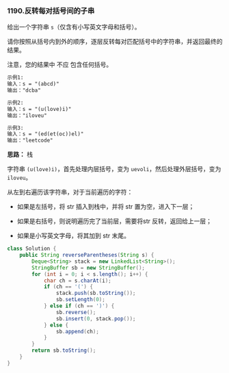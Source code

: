 ### 1190.反转每对括号间的子串

给出一个字符串 `s`（仅含有小写英文字母和括号）。

请你按照从括号内到外的顺序，逐层反转每对匹配括号中的字符串，并返回最终的结果。

注意，您的结果中 不应 包含任何括号。

``` markdown
示例1:
输入：s = "(abcd)"
输出："dcba"

示例2:
输入：s = "(u(love)i)"
输出："iloveu"

示例3:
输入：s = "(ed(et(oc))el)"
输出："leetcode"
```



**思路：** 栈

字符串 `(u(love)i)`，首先处理内层括号，变为 `uevoli`，然后处理外层括号，变为 `iloveu`。

从左到右遍历该字符串，对于当前遍历的字符：

- 如果是左括号，将 str 插入到栈中，并将 str 置为空，进入下一层；

- 如果是右括号，则说明遍历完了当前层，需要将str 反转，返回给上一层；

- 如果是小写英文字母，将其加到 str 末尾。

``` java
class Solution {
    public String reverseParentheses(String s) {
        Deque<String> stack = new LinkedList<String>();
        StringBuffer sb = new StringBuffer();
        for (int i = 0; i < s.length(); i++) {
            char ch = s.charAt(i);
            if (ch == '(') {
                stack.push(sb.toString());
                sb.setLength(0);
            } else if (ch == ')') {
                sb.reverse();
                sb.insert(0, stack.pop());
            } else {
                sb.append(ch);
            }
        }
        return sb.toString();
    }
}

```

